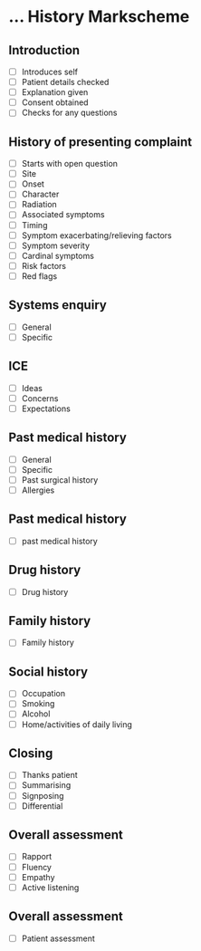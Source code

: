 # ... History Markscheme

## Introduction

- [ ] Introduces self
- [ ] Patient details checked
- [ ] Explanation given
- [ ] Consent obtained
- [ ] Checks for any questions

## History of presenting complaint

- [ ] Starts with open question
- [ ] Site
- [ ] Onset
- [ ] Character
- [ ] Radiation
- [ ] Associated symptoms
- [ ] Timing
- [ ] Symptom exacerbating/relieving factors
- [ ] Symptom severity
- [ ] Cardinal symptoms
- [ ] Risk factors
- [ ] Red flags

## Systems enquiry

- [ ] General
- [ ] Specific

## ICE

- [ ] Ideas
- [ ] Concerns
- [ ] Expectations

## Past medical history

- [ ] General
- [ ] Specific
- [ ] Past surgical history
- [ ] Allergies

## Past medical history

- [ ] past medical history

## Drug history

- [ ] Drug history

## Family history

- [ ] Family history

## Social history

- [ ] Occupation
- [ ] Smoking
- [ ] Alcohol
- [ ] Home/activities of daily living

## Closing

- [ ] Thanks patient
- [ ] Summarising
- [ ] Signposing
- [ ] Differential

## Overall assessment

- [ ] Rapport
- [ ] Fluency
- [ ] Empathy
- [ ] Active listening

## Overall assessment

- [ ] Patient assessment
